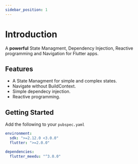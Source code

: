 ```yaml
---
sidebar_position: 1
---
```


# Introduction

A **powerful** State Managment, Dependency Injection, Reactive programming and Navigation for Flutter apps.

## Features
- A State Managment for simple and complex states.
- Navigate without BuildContext.
- Simple dependecy injection.
- Reactive programming.

## Getting Started

Add the following to your `pubspec.yaml`

```yaml
environment:
  sdk: ">=2.12.0 <3.0.0"
  flutter: ">=2.0.0"

dependencies:
  flutter_meedu: "^3.0.0"
```